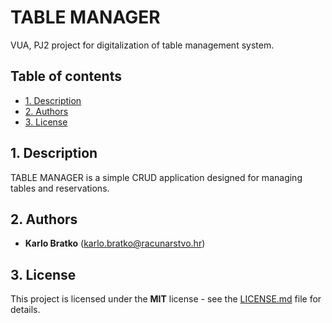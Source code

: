 # TABLE MANAGER <!-- omit in toc -->

VUA, PJ2 project for digitalization of table management system.

## Table of contents <!-- omit in toc -->
- [1. Description](#1-description)
- [2. Authors](#2-authors)
- [3. License](#3-license)

## 1. Description

TABLE MANAGER is a simple CRUD application designed for managing tables and reservations.

## 2. Authors

- **Karlo Bratko** (karlo.bratko@racunarstvo.hr)

## 3. License

This project is licensed under the **MIT** license - see the [LICENSE.md](/LICENSE.md) file for details.
